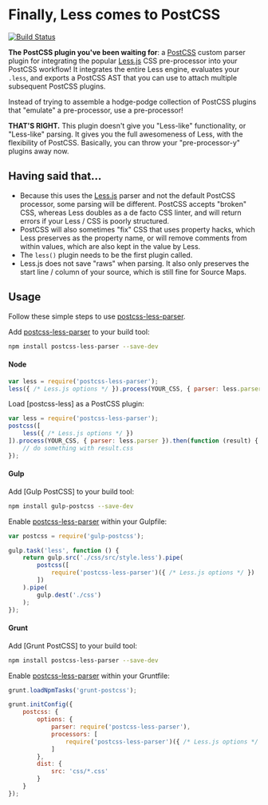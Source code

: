 # Finally, Less comes to PostCSS

[![Build Status][ci-img]][ci]

**The PostCSS plugin you've been waiting for**: a [PostCSS] custom parser plugin for integrating the popular [Less.js] CSS pre-processor into your PostCSS workflow! It integrates the entire Less engine, evaluates your `.less`, and exports a PostCSS AST that you can use to attach multiple subsequent PostCSS plugins.

Instead of trying to assemble a hodge-podge collection of PostCSS plugins that "emulate" a pre-processor, use a pre-processor!

**THAT'S RIGHT.** This plugin doesn't give you "Less-like" functionality, or "Less-like" parsing. It gives you the full awesomeness of Less, with the flexibility of PostCSS. Basically, you can throw your "pre-processor-y" plugins away now.

## Having said that...

* Because this uses the [Less.js] parser and not the default PostCSS processor, some parsing will be different. PostCSS accepts "broken" CSS, whereas Less doubles as a de facto CSS linter, and will return errors if your Less / CSS is poorly structured.
* PostCSS will also sometimes "fix" CSS that uses property hacks, which Less preserves as the property name, or will remove comments from within values, which are also kept in the value by Less.
* The `less()` plugin needs to be the first plugin called.
* Less.js does not save "raws" when parsing. It also only preserves the start line / column of your source, which is still fine for Source Maps.

[PostCSS]: https://github.com/postcss/postcss
[Less.js]: https://github.com/less/less.js
[ci-img]:  https://travis-ci.org/Crunch/postcss-less.svg
[ci]:      https://travis-ci.org/Crunch/postcss-less
[postcss-less-parser]: https://github.com/Crunch/postcss-less-parser


## Usage

Follow these simple steps to use [postcss-less-parser].

Add [postcss-less-parser] to your build tool:

```bash
npm install postcss-less-parser --save-dev
```

#### Node

```js
var less = require('postcss-less-parser');
less({ /* Less.js options */ }).process(YOUR_CSS, { parser: less.parser });
```

Load [postcss-less] as a PostCSS plugin:

```js
var less = require('postcss-less-parser');
postcss([
    less({ /* Less.js options */ })
]).process(YOUR_CSS, { parser: less.parser }).then(function (result) {
	// do something with result.css
});
```

#### Gulp

Add [Gulp PostCSS] to your build tool:

```bash
npm install gulp-postcss --save-dev
```

Enable [postcss-less-parser] within your Gulpfile:

```js
var postcss = require('gulp-postcss');

gulp.task('less', function () {
    return gulp.src('./css/src/style.less').pipe(
        postcss([
            require('postcss-less-parser')({ /* Less.js options */ })
        ])
    ).pipe(
        gulp.dest('./css')
    );
});
```

#### Grunt

Add [Grunt PostCSS] to your build tool:

```sh
npm install postcss-less-parser --save-dev
```

Enable [postcss-less-parser] within your Gruntfile:

```js
grunt.loadNpmTasks('grunt-postcss');

grunt.initConfig({
	postcss: {
		options: {
			parser: require('postcss-less-parser'),
			processors: [
				require('postcss-less-parser')({ /* Less.js options */ })
			]
		},
		dist: {
			src: 'css/*.css'
		}
	}
});
```
